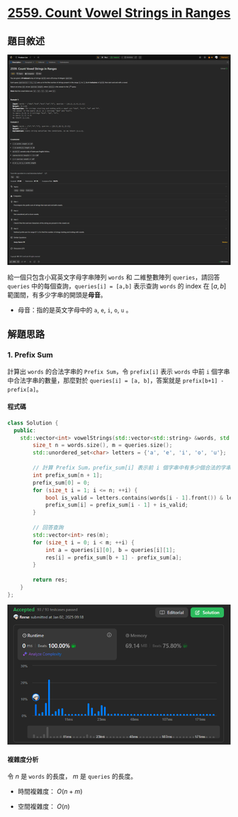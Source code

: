 # <center> [2559. Count Vowel Strings in Ranges](https://leetcode.com/problems/count-vowel-strings-in-ranges/description/) </center>

## 題目敘述

[![](https://raw.githubusercontent.com/reese60525/ForPicGo/main/Pictures202501020944112.png)](https://raw.githubusercontent.com/reese60525/ForPicGo/main/Pictures202501020944112.png)

給一個只包含小寫英文字母字串陣列 `words` 和 二維整數陣列 `queries`，請回答 `queries` 中的每個查詢，`queries[i] = [a,b]` 表示查詢 `words` 的 index 在 $[a, b]$ 範圍間，有多少字串的開頭是**母音**。

- 母音：指的是英文字母中的 `a`, `e`, `i`, `o`, `u` 。

## 解題思路

### 1. Prefix Sum

計算出 `words` 的合法字串的 `Prefix Sum`，令 `prefix[i]` 表示 `words` 中前 `i` 個字串中合法字串的數量，那麼對於 `queries[i] = [a, b]`，答案就是 `prefix[b+1] - prefix[a]`。

#### 程式碼

```cpp {.line-numbers}
class Solution {
  public:
    std::vector<int> vowelStrings(std::vector<std::string> &words, std::vector<std::vector<int>> &queries) {
        size_t n = words.size(), m = queries.size();
        std::unordered_set<char> letters = {'a', 'e', 'i', 'o', 'u'};

        // 計算 Prefix Sum，prefix_sum[i] 表示前 i 個字串中有多少個合法的字串
        int prefix_sum[n + 1];
        prefix_sum[0] = 0;
        for (size_t i = 1; i <= n; ++i) {
            bool is_valid = letters.contains(words[i - 1].front()) & letters.contains(words[i - 1].back());
            prefix_sum[i] = prefix_sum[i - 1] + is_valid;
        }

        // 回答查詢
        std::vector<int> res(m);
        for (size_t i = 0; i < m; ++i) {
            int a = queries[i][0], b = queries[i][1];
            res[i] = prefix_sum[b + 1] - prefix_sum[a];
        }

        return res;
    }
};
```

[![](https://raw.githubusercontent.com/reese60525/ForPicGo/main/Pictures202501020956402.png)](https://raw.githubusercontent.com/reese60525/ForPicGo/main/Pictures202501020956402.png)

#### 複雜度分析

令 $n$ 是 `words` 的長度， $m$ 是 `queries` 的長度。

- 時間複雜度： $O(n + m)$

- 空間複雜度： $O(n)$
